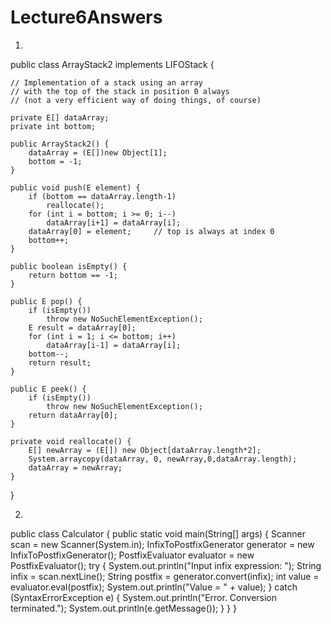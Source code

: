 # Lecture6Answers
1. 

public class ArrayStack2<E> implements LIFOStack<E> {

	// Implementation of a stack using an array
	// with the top of the stack in position 0 always
	// (not a very efficient way of doing things, of course)

	private E[] dataArray;
	private int bottom;

	public ArrayStack2() {
		dataArray = (E[])new Object[1];
		bottom = -1;
	}
	
	public void push(E element) {
		if (bottom == dataArray.length-1)
			reallocate();
		for (int i = bottom; i >= 0; i--)
			dataArray[i+1] = dataArray[i];
		dataArray[0] = element;		// top is always at index 0
		bottom++;
	}
	
	public boolean isEmpty() {
		return bottom == -1;
	}

	public E pop() {
		if (isEmpty())
			throw new NoSuchElementException();
		E result = dataArray[0];
		for (int i = 1; i <= bottom; i++)
			dataArray[i-1] = dataArray[i];
		bottom--;
		return result;		
	}
		
	public E peek() {
		if (isEmpty())
			throw new NoSuchElementException();
		return dataArray[0];
	}
	
	private void reallocate() {
		E[] newArray = (E[]) new Object[dataArray.length*2];
		System.arraycopy(dataArray, 0, newArray,0,dataArray.length);
		dataArray = newArray;
	}
}

2.

public class Calculator {
	public static void main(String[] args) {
		Scanner scan = new Scanner(System.in);
		InfixToPostfixGenerator generator = new InfixToPostfixGenerator();
		PostfixEvaluator evaluator = new PostfixEvaluator();
		try {
			System.out.println("Input infix expression: ");
			String infix = scan.nextLine();
			String postfix = generator.convert(infix);
			int value = evaluator.eval(postfix);
			System.out.println("Value = " + value);
		}
		catch (SyntaxErrorException e) {
			System.out.println("Error. Conversion terminated.");
			System.out.println(e.getMessage());
		}
	}
}

